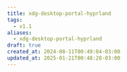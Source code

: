 ```yaml
---
title: xdg-desktop-portal-hyprland
tags:
  - v1.1
aliases:
  - xdg-desktop-portal-hyprland
draft: true
created_at: 2024-08-11T00:49:04-03:00
updated_at: 2025-01-21T00:48:28-03:00
---
```

